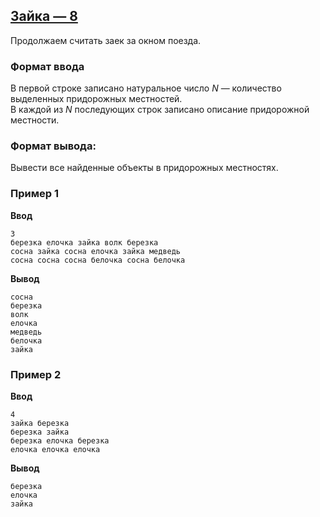 ## [Зайка — 8](../../../solutions/3.2/32_c.py)

Продолжаем считать заек за окном поезда.

### Формат ввода

В первой строке записано натуральное число $N$ — количество выделенных придорожных местностей.\
В каждой из $N$ последующих строк записано описание придорожной местности.

### Формат вывода:

Вывести все найденные объекты в придорожных местностях.

### Пример 1

**Ввод**
```plaintext
3
березка елочка зайка волк березка
сосна зайка сосна елочка зайка медведь
сосна сосна сосна белочка сосна белочка
```

**Вывод**
```plaintext
сосна
березка
волк
елочка
медведь
белочка
зайка
```

### Пример 2

**Ввод**
```plaintext
4
зайка березка
березка зайка
березка елочка березка
елочка елочка елочка
```

**Вывод**
```plaintext
березка
елочка
зайка
```